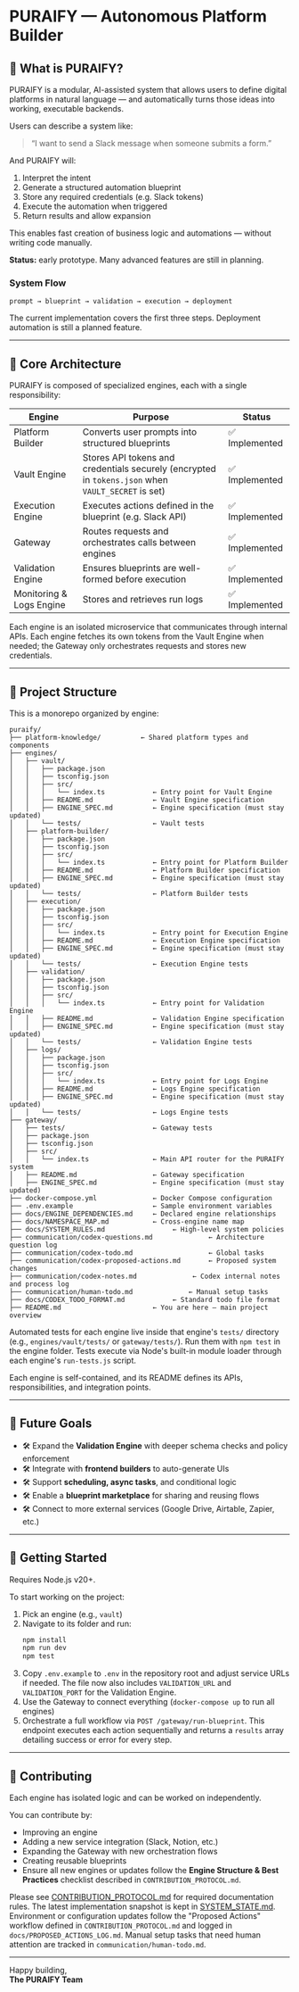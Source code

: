 # PURAIFY — Autonomous Platform Builder

## 🧠 What is PURAIFY?

PURAIFY is a modular, AI-assisted system that allows users to define digital platforms in natural language — and automatically turns those ideas into working, executable backends.

Users can describe a system like:
> “I want to send a Slack message when someone submits a form.”

And PURAIFY will:
1. Interpret the intent
2. Generate a structured automation blueprint
3. Store any required credentials (e.g. Slack tokens)
4. Execute the automation when triggered
5. Return results and allow expansion

This enables fast creation of business logic and automations — without writing code manually.

**Status:** early prototype. Many advanced features are still in planning.

### System Flow

`prompt → blueprint → validation → execution → deployment`

The current implementation covers the first three steps. Deployment automation is still a planned feature.

---

## 🔧 Core Architecture

PURAIFY is composed of specialized engines, each with a single responsibility:

| Engine | Purpose | Status |
|---|---|---|
| Platform Builder | Converts user prompts into structured blueprints | ✅ Implemented |
| Vault Engine | Stores API tokens and credentials securely (encrypted in `tokens.json` when `VAULT_SECRET` is set) | ✅ Implemented |
| Execution Engine | Executes actions defined in the blueprint (e.g. Slack API) | ✅ Implemented |
| Gateway | Routes requests and orchestrates calls between engines | ✅ Implemented |
| Validation Engine | Ensures blueprints are well-formed before execution | ✅ Implemented |
| Monitoring & Logs Engine | Stores and retrieves run logs | ✅ Implemented |

Each engine is an isolated microservice that communicates through internal APIs.
Each engine fetches its own tokens from the Vault Engine when needed; the Gateway only orchestrates requests and stores new credentials.

---

## 📁 Project Structure

This is a monorepo organized by engine:

```
puraify/
├── platform-knowledge/          ← Shared platform types and components
├── engines/
│   ├── vault/
│   │   ├── package.json
│   │   ├── tsconfig.json
│   │   ├── src/
│   │   │   └── index.ts            ← Entry point for Vault Engine
│   │   ├── README.md               ← Vault Engine specification
│   │   ├── ENGINE_SPEC.md          ← Engine specification (must stay updated)
│   │   └── tests/                  ← Vault tests
│   ├── platform-builder/
│   │   ├── package.json
│   │   ├── tsconfig.json
│   │   ├── src/
│   │   │   └── index.ts            ← Entry point for Platform Builder
│   │   ├── README.md               ← Platform Builder specification
│   │   ├── ENGINE_SPEC.md          ← Engine specification (must stay updated)
│   │   └── tests/                  ← Platform Builder tests
│   ├── execution/
│   │   ├── package.json
│   │   ├── tsconfig.json
│   │   ├── src/
│   │   │   └── index.ts            ← Entry point for Execution Engine
│   │   ├── README.md               ← Execution Engine specification
│   │   ├── ENGINE_SPEC.md          ← Engine specification (must stay updated)
│   │   └── tests/                  ← Execution Engine tests
│   ├── validation/
│   │   ├── package.json
│   │   ├── tsconfig.json
│   │   ├── src/
│   │   │   └── index.ts            ← Entry point for Validation Engine
│   │   ├── README.md               ← Validation Engine specification
│   │   ├── ENGINE_SPEC.md          ← Engine specification (must stay updated)
│   │   └── tests/                  ← Validation Engine tests
│   ├── logs/
│   │   ├── package.json
│   │   ├── tsconfig.json
│   │   ├── src/
│   │   │   └── index.ts            ← Entry point for Logs Engine
│   │   ├── README.md               ← Logs Engine specification
│   │   ├── ENGINE_SPEC.md          ← Engine specification (must stay updated)
│   │   └── tests/                  ← Logs Engine tests
├── gateway/
│   ├── tests/                      ← Gateway tests
│   ├── package.json
│   ├── tsconfig.json
│   ├── src/
│   │   └── index.ts                ← Main API router for the PURAIFY system
│   ├── README.md                   ← Gateway specification
│   ├── ENGINE_SPEC.md              ← Engine specification (must stay updated)
├── docker-compose.yml              ← Docker Compose configuration
├── .env.example                    ← Sample environment variables
├── docs/ENGINE_DEPENDENCIES.md     ← Declared engine relationships
├── docs/NAMESPACE_MAP.md           ← Cross-engine name map
├── docs/SYSTEM_RULES.md                 ← High-level system policies
├── communication/codex-questions.md              ← Architecture question log
├── communication/codex-todo.md                   ← Global tasks
├── communication/codex-proposed-actions.md       ← Proposed system changes
├── communication/codex-notes.md              ← Codex internal notes and process log
├── communication/human-todo.md              ← Manual setup tasks
├── docs/CODEX_TODO_FORMAT.md            ← Standard todo file format
├── README.md                       ← You are here — main project overview
```

Automated tests for each engine live inside that engine's `tests/` directory (e.g., `engines/vault/tests/` or `gateway/tests/`). Run them with `npm test` in the engine folder. Tests execute via Node's built-in module loader through each engine's `run-tests.js` script.

Each engine is self-contained, and its README defines its APIs, responsibilities, and integration points.

---

## 🔮 Future Goals

- 🛠 Expand the **Validation Engine** with deeper schema checks and policy enforcement
- 🛠 Integrate with **frontend builders** to auto-generate UIs
- 🛠 Support **scheduling, async tasks**, and conditional logic
- 🛠 Enable a **blueprint marketplace** for sharing and reusing flows
- 🛠 Connect to more external services (Google Drive, Airtable, Zapier, etc.)

---

## 🚀 Getting Started
Requires Node.js v20+.

To start working on the project:

1. Pick an engine (e.g., `vault`)
2. Navigate to its folder and run:
   ```bash
   npm install
   npm run dev
   npm test
   ```
3. Copy `.env.example` to `.env` in the repository root and adjust service URLs if needed.
   The file now also includes `VALIDATION_URL` and `VALIDATION_PORT` for the
   Validation Engine.
4. Use the Gateway to connect everything (`docker-compose up` to run all engines)
5. Orchestrate a full workflow via `POST /gateway/run-blueprint`.
   This endpoint executes each action sequentially and returns a
   `results` array detailing success or error for every step.

---

## 🤝 Contributing

Each engine has isolated logic and can be worked on independently.

You can contribute by:
- Improving an engine
- Adding a new service integration (Slack, Notion, etc.)
- Expanding the Gateway with new orchestration flows
- Creating reusable blueprints
- Ensure all new engines or updates follow the **Engine Structure & Best Practices** checklist described in `CONTRIBUTION_PROTOCOL.md`.

Please see [CONTRIBUTION_PROTOCOL.md](docs/CONTRIBUTION_PROTOCOL.md) for required
documentation rules. The latest implementation snapshot is kept in
[SYSTEM_STATE.md](docs/SYSTEM_STATE.md).
Environment or configuration updates follow the "Proposed Actions" workflow defined in
`CONTRIBUTION_PROTOCOL.md` and logged in `docs/PROPOSED_ACTIONS_LOG.md`.
Manual setup tasks that need human attention are tracked in `communication/human-todo.md`.

---

Happy building,  
**The PURAIFY Team**
